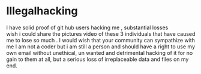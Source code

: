 # Illegalhacking
I have solid proof of git hub users hacking me , substantial losses  
wish i could share the pictures video of these 3 individuals that have caused me to lose so much . 
 I would wish that your community can sympathize with me I am not a coder but i am still a person and should have a right to use my own email without unethical, un wanted and detrimental hacking of it for no gain to them at all, but a serious loss of irreplaceable data and files on my end.
  
